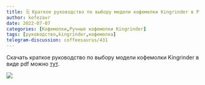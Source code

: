```yaml
---
title: 🗒 Краткое руководство по выбору модели кофемолки Kingrinder в PDF
author: kofezavr
date: 2022-07-07
categories: [Кофемолки,Ручные кофемолки Kingrinder]
tags: [руководство,kingrinder,кофемолка]
telegram-discussion: coffeesaurus/431
--- 
```

Скачать краткое руководство по выбору модели кофемолки Kingrinder в виде pdf можно [тут](https://t.me/coffeesaurus/431).

<img src="https://kofezavr.ru/assets/img/posts/22/07/kingrinder-buying-guide.svg">